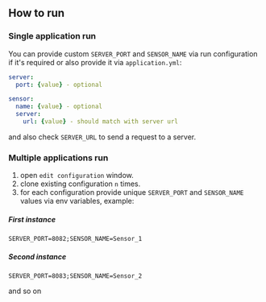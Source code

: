 ## How to run

### Single application run
You can provide custom `SERVER_PORT` and `SENSOR_NAME` via run configuration if it's required or also provide it via `application.yml`:
```yml
server:
  port: {value} - optional

sensor:
  name: {value} - optional
  server:
    url: {value} - should match with server url
```
and also check `SERVER_URL` to send a request to a server.

### Multiple applications run
1. open `edit configuration` window.
2. clone existing configuration `n` times.
3. for each configuration provide unique `SERVER_PORT` and `SENSOR_NAME` values via env variables, example:

##### First instance
```
SERVER_PORT=8082;SENSOR_NAME=Sensor_1
```

##### Second instance
```
SERVER_PORT=8083;SENSOR_NAME=Sensor_2
```

and so on

